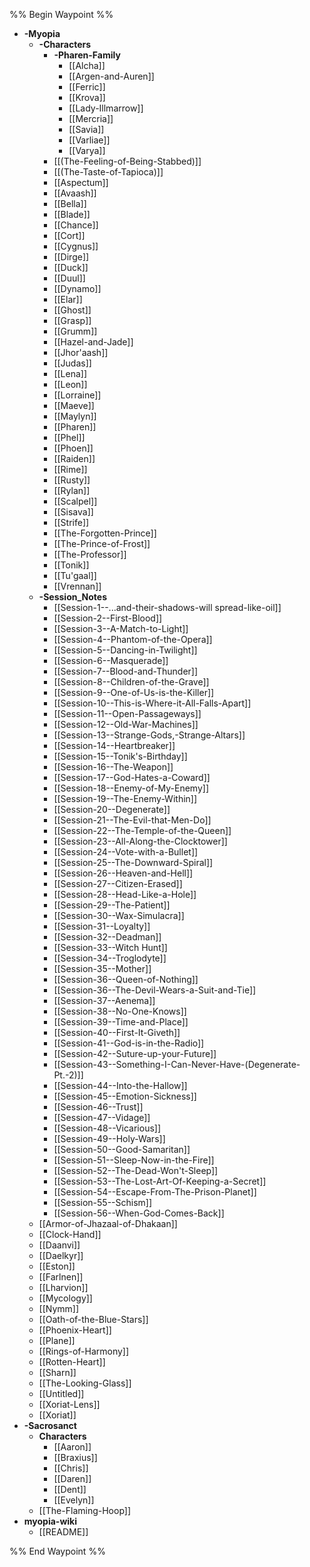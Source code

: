 %% Begin Waypoint %%
- **-Myopia**
	- **-Characters**
		- **-Pharen-Family**
			- [[Alcha]]
			- [[Argen-and-Auren]]
			- [[Ferric]]
			- [[Krova]]
			- [[Lady-Illmarrow]]
			- [[Mercria]]
			- [[Savia]]
			- [[Varliae]]
			- [[Varya]]
		- [[(The-Feeling-of-Being-Stabbed)]]
		- [[(The-Taste-of-Tapioca)]]
		- [[Aspectum]]
		- [[Avaash]]
		- [[Bella]]
		- [[Blade]]
		- [[Chance]]
		- [[Cort]]
		- [[Cygnus]]
		- [[Dirge]]
		- [[Duck]]
		- [[Duul]]
		- [[Dynamo]]
		- [[Elar]]
		- [[Ghost]]
		- [[Grasp]]
		- [[Grumm]]
		- [[Hazel-and-Jade]]
		- [[Jhor'aash]]
		- [[Judas]]
		- [[Lena]]
		- [[Leon]]
		- [[Lorraine]]
		- [[Maeve]]
		- [[Maylyn]]
		- [[Pharen]]
		- [[Phel]]
		- [[Phoen]]
		- [[Raiden]]
		- [[Rime]]
		- [[Rusty]]
		- [[Rylan]]
		- [[Scalpel]]
		- [[Sisava]]
		- [[Strife]]
		- [[The-Forgotten-Prince]]
		- [[The-Prince-of-Frost]]
		- [[The-Professor]]
		- [[Tonik]]
		- [[Tu'gaal]]
		- [[Vrennan]]
	- **-Session_Notes**
		- [[Session-1--...and-their-shadows-will spread-like-oil]]
		- [[Session-2--First-Blood]]
		- [[Session-3--A-Match-to-Light]]
		- [[Session-4--Phantom-of-the-Opera]]
		- [[Session-5--Dancing-in-Twilight]]
		- [[Session-6--Masquerade]]
		- [[Session-7--Blood-and-Thunder]]
		- [[Session-8--Children-of-the-Grave]]
		- [[Session-9--One-of-Us-is-the-Killer]]
		- [[Session-10--This-is-Where-it-All-Falls-Apart]]
		- [[Session-11--Open-Passageways]]
		- [[Session-12--Old-War-Machines]]
		- [[Session-13--Strange-Gods,-Strange-Altars]]
		- [[Session-14--Heartbreaker]]
		- [[Session-15--Tonik's-Birthday]]
		- [[Session-16--The-Weapon]]
		- [[Session-17--God-Hates-a-Coward]]
		- [[Session-18--Enemy-of-My-Enemy]]
		- [[Session-19--The-Enemy-Within]]
		- [[Session-20--Degenerate]]
		- [[Session-21--The-Evil-that-Men-Do]]
		- [[Session-22--The-Temple-of-the-Queen]]
		- [[Session-23--All-Along-the-Clocktower]]
		- [[Session-24--Vote-with-a-Bullet]]
		- [[Session-25--The-Downward-Spiral]]
		- [[Session-26--Heaven-and-Hell]]
		- [[Session-27--Citizen-Erased]]
		- [[Session-28--Head-Like-a-Hole]]
		- [[Session-29--The-Patient]]
		- [[Session-30--Wax-Simulacra]]
		- [[Session-31--Loyalty]]
		- [[Session-32--Deadman]]
		- [[Session-33--Witch Hunt]]
		- [[Session-34--Troglodyte]]
		- [[Session-35--Mother]]
		- [[Session-36--Queen-of-Nothing]]
		- [[Session-36--The-Devil-Wears-a-Suit-and-Tie]]
		- [[Session-37--Aenema]]
		- [[Session-38--No-One-Knows]]
		- [[Session-39--Time-and-Place]]
		- [[Session-40--First-It-Giveth]]
		- [[Session-41--God-is-in-the-Radio]]
		- [[Session-42--Suture-up-your-Future]]
		- [[Session-43--Something-I-Can-Never-Have-(Degenerate-Pt.-2)]]
		- [[Session-44--Into-the-Hallow]]
		- [[Session-45--Emotion-Sickness]]
		- [[Session-46--Trust]]
		- [[Session-47--Vidage]]
		- [[Session-48--Vicarious]]
		- [[Session-49--Holy-Wars]]
		- [[Session-50--Good-Samaritan]]
		- [[Session-51--Sleep-Now-in-the-Fire]]
		- [[Session-52--The-Dead-Won't-Sleep]]
		- [[Session-53--The-Lost-Art-Of-Keeping-a-Secret]]
		- [[Session-54--Escape-From-The-Prison-Planet]]
		- [[Session-55--Schism]]
		- [[Session-56--When-God-Comes-Back]]
	- [[Armor-of-Jhazaal-of-Dhakaan]]
	- [[Clock-Hand]]
	- [[Daanvi]]
	- [[Daelkyr]]
	- [[Eston]]
	- [[Farlnen]]
	- [[Lharvion]]
	- [[Mycology]]
	- [[Nymm]]
	- [[Oath-of-the-Blue-Stars]]
	- [[Phoenix-Heart]]
	- [[Plane]]
	- [[Rings-of-Harmony]]
	- [[Rotten-Heart]]
	- [[Sharn]]
	- [[The-Looking-Glass]]
	- [[Untitled]]
	- [[Xoriat-Lens]]
	- [[Xoriat]]
- **-Sacrosanct**
	- **Characters**
		- [[Aaron]]
		- [[Braxius]]
		- [[Chris]]
		- [[Daren]]
		- [[Dent]]
		- [[Evelyn]]
	- [[The-Flaming-Hoop]]
- **myopia-wiki**
	- [[README]]

%% End Waypoint %%


